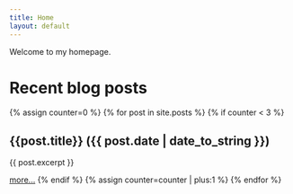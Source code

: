 ```yaml
---
title: Home
layout: default
---
```

Welcome to my homepage.

# Recent blog posts

{% assign counter=0 %}
{% for post in site.posts %}
{% if counter < 3 %}
## {{post.title}} ({{ post.date | date_to_string  }})

{{ post.excerpt }}

[more...]({{post.url}} "Show complete post")
{% endif %}
{% assign counter=counter | plus:1 %}
{% endfor %}